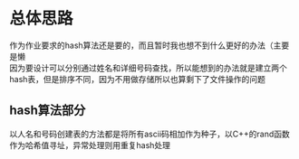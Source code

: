 # 总体思路
作为作业要求的hash算法还是要的，而且暂时我也想不到什么更好的办法（主要是懒  
因为要设计可以分别通过姓名和详细号码查找，所以能想到的办法就是建立两个hash表，但是排序不同，因为不用做存储所以也算剩下了文件操作的问题
## hash算法部分
以人名和号码创建表的方法都是将所有ascii码相加作为种子，以C++的rand函数作为哈希值寻址，异常处理则用重复hash处理